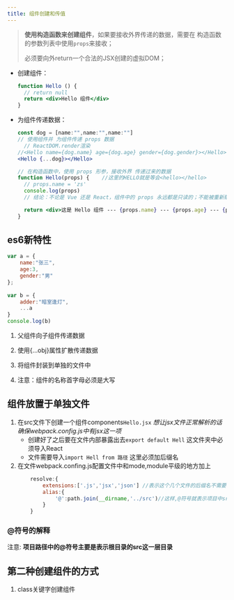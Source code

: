 ```yaml
---
title: 组件创建和传值
---
```

> **使用构造函数来创建组件**，如果要接收外界传递的数据，需要在 构造函数的参数列表中使用`props`来接收；
>
> 必须要向外return一个合法的JSX创建的虚拟DOM；

+ 创建组件：

  ```jsx
  function Hello () { 
  	// return null 
  	return <div>Hello 组件</div>
  }
  ```

+ 为组件传递数据：

  ```jsx
  const dog = [name:"",name:"",name:""]
  // 使用组件并 为组件传递 props 数据
    // ReactDOM.render渲染
  //<Hello name={dog.name} age={dog.age} gender={dog.gender}></Hello>
  <Hello {...dog}></Hello>

  // 在构造函数中，使用 props 形参，接收外界 传递过来的数据
  function Hello(props) {    //这里的HELLO就是等会<hello></hello>
    // props.name = 'zs'
    console.log(props)
    // 结论：不论是 Vue 还是 React，组件中的 props 永远都是只读的；不能被重新赋值；

    return <div>这是 Hello 组件 --- {props.name} --- {props.age} --- {props.gender}</div>
  }
  ```
## es6新特性
```js
var a = {
    name:"张三",
    age:3,
    gender:"男"
};
    
var b = {
    adder:"暗室逢灯",
    ...a
}
console.log(b)

```
1. 父组件向子组件传递数据

2. 使用{...obj}属性扩散传递数据

3. 将组件封装到单独的文件中

4. 注意：组件的名称首字母必须是大写  ​

## 组件放置于单独文件
1. 在src文件下创建一个组件components`Hello.jsx` *想让jsx文件正常解析的话确保webpack.config.js中有jsx这一项*
     + 创建好了之后要在文件内部暴露出去`export default Hell` 这文件夹中必须导入React
     + 文件需要导入`import Hell from 路径` 这里必须加后缀名
2. 在文件webpack.confing.js配置文件中和mode,module平级的地方加上
    ```js
        resolve:{
            extensions:['.js','jsx','json'] //表示这个几个文件的后缀名不需要写了,忽略不写
            alias:{
                '@':path.join(__dirname,'../src')//这样,@符号就表示项目中src的这一层路径
            }
        }
    ```
### @符号的解释
注意: **项目路径中的@符号主要是表示根目录的src这一层目录**

## 第二种创建组件的方式
1. class关键字创建组件
